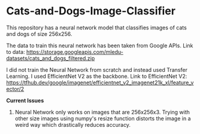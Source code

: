 # Cats-and-Dogs-Image-Classifier
This repository has a neural network model that classifies images of cats and dogs of size 256x256.

The data to train this neural network has been taken from Google APIs. Link to data: https://storage.googleapis.com/mledu-datasets/cats_and_dogs_filtered.zip

I did not train the Neural Network from scratch and instead used Transfer Learning. I used EfficientNet V2 as the backbone. Link to EfficientNet V2: https://tfhub.dev/google/imagenet/efficientnet_v2_imagenet21k_xl/feature_vector/2


**Current Issues**

1. Neural Network only works on images that are 256x256x3. Trying with other size images using numpy's resize function distorts the image in a weird way which drastically reduces accuracy. 
